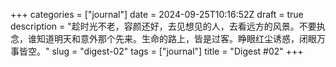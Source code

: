 +++
categories = ["journal"]
date = 2024-09-25T10:16:52Z
draft = true
description = "趁时光不老，容颜还好，去见想见的人，去看远方的风景。不要执念，谁知道明天和意外那个先来。生命的路上，皆是过客。睁眼红尘诱惑，闭眼万事皆空。"
slug = "digest-02"
tags = ["journal"]
title = "Digest #02"
+++